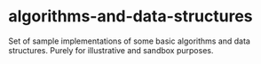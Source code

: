 # algorithms-and-data-structures

Set of sample implementations of some basic algorithms and data structures. Purely for illustrative and sandbox purposes.
